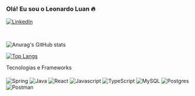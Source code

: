 ### Olá! Eu sou o Leonardo Luan 🔥
[![LinkedIn](https://img.shields.io/badge/-LinkedIn-000?&amp;logo=LinkedIn&amp;logoColor=2867B2&amp;color=0D1117&amp;style=flat-square=white)](https://www.linkedin.com/in/leonardoluan/)

<br/>




![Anurag's GitHub stats](https://github-readme-stats.vercel.app/api?username=Leonardodevcoder&show_icons=true&theme=radical)

[![Top Langs](https://github-readme-stats.vercel.app/api/top-langs/?username=Leonardodevcoder&layout=compact&theme=radical)](https://github.com/anuraghazra/github-readme-stats)



<div style = "display: inline_block" > 
</h4>Tecnologias e Frameworks</h4> <br/>
<br/>

<img align="center" alt="Spring"  src= "https://img.shields.io/badge/-Spring-000?&amp;logo=Spring&amp;color=0D1117&amp;style=flat-square=white" /> 
<img align="center" alt="Java" src= "https://img.shields.io/badge/-Java-000?&amp;logo=Java&amp;logoColor=FF0000&amp;color=0D1117&amp;style=flat-square=white " /> 
<img align="center" alt="React" src= "https://img.shields.io/badge/-React-000?&amp;logo=React&amp;color=0D1117&amp;style=flat-square=white" />
<img align="center" alt="Javascript" src= "https://img.shields.io/badge/-JavaScript-000?&amp;logo=JavaScript&amp;color=0D1117&amp;style=flat-square=white" />
<img align="center" alt="TypeScript" src= "https://img.shields.io/badge/-TypeScript-000?&amp;logo=TypeScript&amp;color=0D1117&amp;style=flat-square=white" />
<img align="center" alt="MySQL"  src= "https://img.shields.io/badge/-MySQL-000?&amp;logo=MySQL&amp;color=0D1117&amp;style=flat-square=white" />
<img align="center" alt="Postgres" src= "https://img.shields.io/badge/-PostgreSQL-000?&amp;logo=Postgresql&amp;logoColor=0064A5&amp;color=0D1117&amp;style=flat-square=white" />
<img align="center" alt="Postman" src= "https://img.shields.io/badge/postman-111?style=for-the-badge&amp;logo=postman&amp;logoColor=white" />






